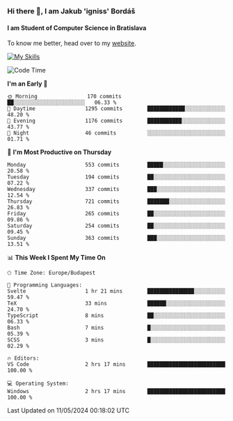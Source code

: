 ### Hi there 👋, I am Jakub 'igniss' Bordáš

#### I am Student of Computer Science in Bratislava
To know me better, head over to my [website](https://bordas.sk).

[![My Skills](https://skillicons.dev/icons?i=js,html,css,figma,svelte,java,kotlin,python,postgresql,typescript,nest,nodejs)](https://bordas.sk)


<!--START_SECTION:waka-->
![Code Time](http://img.shields.io/badge/Code%20Time-1%2C480%20hrs%205%20mins-blue)

**I'm an Early 🐤** 

```text
🌞 Morning                170 commits         ██░░░░░░░░░░░░░░░░░░░░░░░   06.33 % 
🌆 Daytime                1295 commits        ████████████░░░░░░░░░░░░░   48.20 % 
🌃 Evening                1176 commits        ███████████░░░░░░░░░░░░░░   43.77 % 
🌙 Night                  46 commits          ░░░░░░░░░░░░░░░░░░░░░░░░░   01.71 % 
```
📅 **I'm Most Productive on Thursday** 

```text
Monday                   553 commits         █████░░░░░░░░░░░░░░░░░░░░   20.58 % 
Tuesday                  194 commits         ██░░░░░░░░░░░░░░░░░░░░░░░   07.22 % 
Wednesday                337 commits         ███░░░░░░░░░░░░░░░░░░░░░░   12.54 % 
Thursday                 721 commits         ███████░░░░░░░░░░░░░░░░░░   26.83 % 
Friday                   265 commits         ██░░░░░░░░░░░░░░░░░░░░░░░   09.86 % 
Saturday                 254 commits         ██░░░░░░░░░░░░░░░░░░░░░░░   09.45 % 
Sunday                   363 commits         ███░░░░░░░░░░░░░░░░░░░░░░   13.51 % 
```


📊 **This Week I Spent My Time On** 

```text
🕑︎ Time Zone: Europe/Budapest

💬 Programming Languages: 
Svelte                   1 hr 21 mins        ███████████████░░░░░░░░░░   59.47 % 
TeX                      33 mins             ██████░░░░░░░░░░░░░░░░░░░   24.70 % 
TypeScript               8 mins              ██░░░░░░░░░░░░░░░░░░░░░░░   06.33 % 
Bash                     7 mins              █░░░░░░░░░░░░░░░░░░░░░░░░   05.39 % 
SCSS                     3 mins              █░░░░░░░░░░░░░░░░░░░░░░░░   02.29 % 

🔥 Editors: 
VS Code                  2 hrs 17 mins       █████████████████████████   100.00 % 

💻 Operating System: 
Windows                  2 hrs 17 mins       █████████████████████████   100.00 % 
```


 Last Updated on 11/05/2024 00:18:02 UTC
<!--END_SECTION:waka-->
